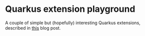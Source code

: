 # Quarkus extension playground

A couple of simple but (hopefully) interesting Quarkus extensions, described in [this](https://www.usatiuk.com/2025/01/23/code-generation-and-modification-with-quarkus-extensions-for-dummies/) blog post.
